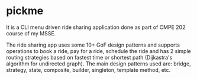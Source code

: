 # pickme

It is a CLI menu driven ride sharing application done as part of CMPE 202 course of my MSSE.

The ride sharing app uses some 10+ GoF design patterns and supports operations to book a ride, pay for a ride, schedule the ride and has 2 simple routing strategies based on fastest time or shortest path (Dijkastra's algorithm for undirected graph). The main design patterns used are: bridge, strategy, state, composite, builder, singleton, template method, etc.
